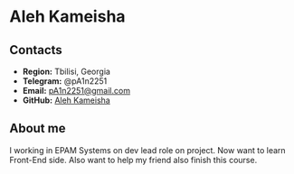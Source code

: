 # Aleh Kameisha
## Contacts 
* **Region:** Tbilisi, Georgia
* **Telegram:** @pA1n2251
* **Email:** pA1n2251@gmail.com
* **GitHub:** [Aleh Kameisha](https://github.com/pA1n2251)
## About me
I working in EPAM Systems on dev lead role on project. Now want to learn Front-End side. Also want to help my friend also finish this course.